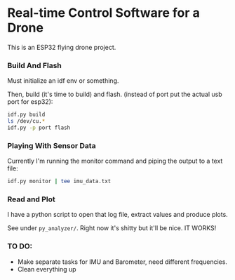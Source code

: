 # Real-time Control Software for a Drone

This is an ESP32 flying drone project.

### Build And Flash

Must initialize an idf env or something.

Then, build (it's time to build) and flash. (instead of port put the actual usb port for esp32):

```zsh
idf.py build
ls /dev/cu.*
idf.py -p port flash
```

### Playing With Sensor Data

Currently I'm running the monitor command and piping the output to a text file:

```zsh
idf.py monitor | tee imu_data.txt
```

### Read and Plot

I have a python script to open that log file, extract values and produce plots.

See under `py_analyzer/`. Right now it's shitty but it'll be nice. IT WORKS!

### TO DO:

- Make separate tasks for IMU and Barometer, need different frequencies.
- Clean everything up
